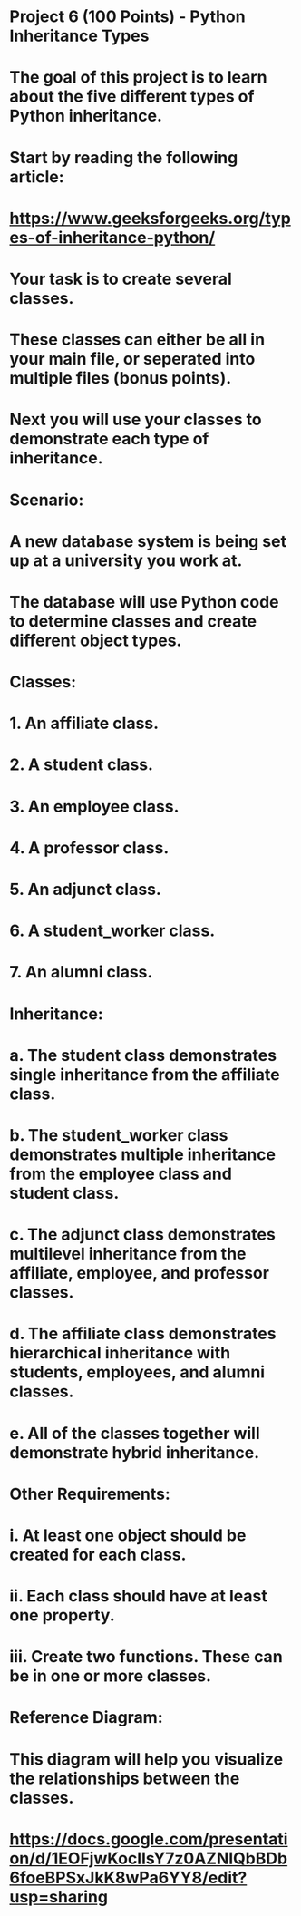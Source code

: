 # Project 6 (100 Points) - Python Inheritance Types

# The goal of this project is to learn about the five different types of Python inheritance.

# Start by reading the following article:
# https://www.geeksforgeeks.org/types-of-inheritance-python/

# Your task is to create several classes.
# These classes can either be all in your main file, or seperated into multiple files (bonus points).
# Next you will use your classes to demonstrate each type of inheritance.

# Scenario:
# A new database system is being set up at a university you work at.
# The database will use Python code to determine classes and create different object types.

# Classes:
# 1. An affiliate class.
# 2. A student class.
# 3. An employee class.
# 4. A professor class.
# 5. An adjunct class.
# 6. A student_worker class.
# 7. An alumni class.

# Inheritance:
# a. The student class demonstrates single inheritance from the affiliate class.
# b. The student_worker class demonstrates multiple inheritance from the employee class and student class.
# c. The adjunct class demonstrates multilevel inheritance from the affiliate, employee, and professor classes.
# d. The affiliate class demonstrates hierarchical inheritance with students, employees, and alumni classes.
# e. All of the classes together will demonstrate hybrid inheritance.

# Other Requirements:
# i. At least one object should be created for each class.
# ii. Each class should have at least one property.
# iii. Create two functions. These can be in one or more classes.

# Reference Diagram:
# This diagram will help you visualize the relationships between the classes.
# https://docs.google.com/presentation/d/1EOFjwKoclIsY7z0AZNIQbBDb6foeBPSxJkK8wPa6YY8/edit?usp=sharing

